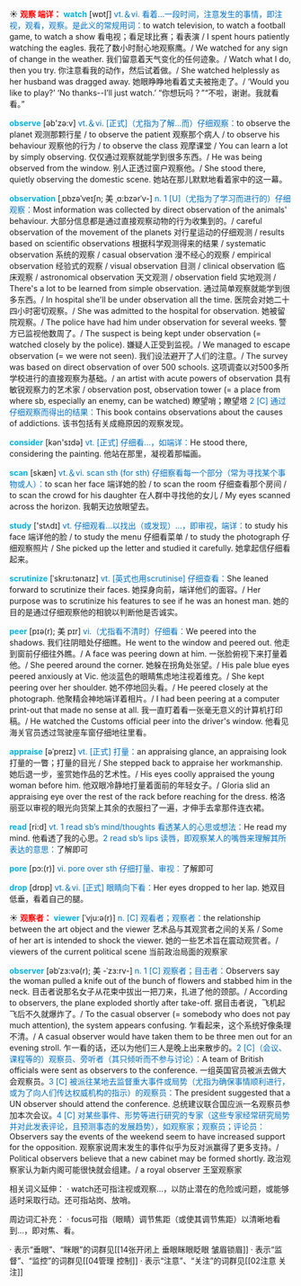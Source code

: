 ☀ <font color="red">**观察 端详：**</font>
<font color="sky blue">**watch**</font> [wɒtʃ] 
<font color="#0070c0">vt.＆vi. 看着…一段时间，注意发生的事情，即注视，观看，观察。是此义的常规用词：</font>to watch television, to watch a football game, to watch a show 看电视；看足球比赛；看表演 / I spent hours patiently watching the eagles. 我花了数小时耐心地观察鹰。/ We watched for any sign of change in the weather. 我们留意着天气变化的任何迹象。/ Watch what I do, then you try. 你注意看我的动作，然后试着做。/ She watched helplessly as her husband was dragged away. 她眼睁睁地看着丈夫被拖走了。/ ‘Would you like to play?’ ‘No thanks--I’ll just watch.’ “你想玩吗？”“不啦，谢谢。我就看看。”

<font color="sky blue">**observe**</font> [əb'zə:v] 
<font color="#0070c0">vt.＆vi. [正式]（尤指为了解…而）仔细观察：</font>to observe the planet 观测那颗行星 / to observe the patient 观察那个病人 / to observe his behaviour 观察他的行为 / to observe the class 观摩课堂 / You can learn a lot by simply observing. 仅仅通过观察就能学到很多东西。/ He was being observed from the window. 别人正透过窗户观察他。/ She stood there, quietly observing the domestic scene. 她站在那儿默默地看着家中的这一幕。

<font color="sky blue">**observation**</font> [ˌɒbzəˈveɪʃn; 美 ˌɑ:bzərˈv-]
<font color="#0070c0">n. 1 [U]（尤指为了学习而进行的）仔细观察：</font>Most information was collected by direct observation of the animals' behaviour. 大部分信息都是通过直接观察动物的行为收集到的。/ careful observation of the movement of the planets 对行星运动的仔细观测 / results based on scientific observations 根据科学观测得来的结果 / systematic observation 系统的观察 / casual observation 漫不经心的观察 / empirical observation 经验式的观察 / visual observation 目测 / clinical observation 临床观察 / astronomical observation 天文观测 / observation field 实地观测 / There's a lot to be learned from simple observation. 通过简单观察就能学到很多东西。/ In hospital she'll be under observation all the time. 医院会对她二十四小时密切观察。/ She was admitted to the hospital for observation. 她被留院观察。/ The police have had him under observation for several weeks. 警方已监视他数周了。/ The suspect is being kept under observation (= watched closely by the police). 嫌疑人正受到监视。/ We managed to escape observation (= we were not seen). 我们设法避开了人们的注意。/ The survey was based on direct observation of over 500 schools. 这项调查以对500多所学校进行的直接观察为基础。/ an artist with acute powers of observation 具有敏锐观察力的艺术家 / observation post, observation tower (= a place from where sb, especially an enemy, can be watched) 瞭望哨；瞭望塔 <font color="#0070c0">2 [C] 通过仔细观察而得出的结果：</font>This book contains observations about the causes of addictions. 该书包括有关成瘾原因的观察发现。

<font color="sky blue">**consider**</font> [kən'sɪdə] 
<font color="#0070c0">vt. [正式] 仔细看…，如端详：</font>He stood there, considering the painting. 他站在那里，凝视着那幅画。

<font color="sky blue">**scan**</font> [skæn] 
<font color="#0070c0">vt.＆vi. scan sth (for sth) 仔细察看每一个部分（常为寻找某个事物或人）：</font>to scan her face 端详她的脸 / to scan the room 仔细查看那个房间 / to scan the crowd for his daughter 在人群中寻找他的女儿 / My eyes scanned across the horizon. 我朝天边放眼望去。

<font color="sky blue">**study**</font> ['stʌdɪ] 
<font color="#0070c0">vt. 仔细观看…以找出（或发现）…，即审视，端详：</font>to study his face 端详他的脸 / to study the menu 仔细看菜单 / to study the photograph 仔细观察照片 / She picked up the letter and studied it carefully. 她拿起信仔细看起来。
           
<font color="sky blue">**scrutinize**</font> [ˈskru:tənaɪz]
<font color="#0070c0">vt. [英式也用scrutinise] 仔细查看：</font>She leaned forward to scrutinize their faces. 她探身向前，端详他们的面容。/ Her purpose was to scrutinize his features to see if he was an honest man. 她的目的是通过仔细观察他的相貌以判断他是否诚实。
           
<font color="sky blue">**peer**</font> [pɪə(r); 美 pɪr]
<font color="#0070c0">vi.（尤指看不清时）仔细看：</font>We peered into the shadows. 我们往阴暗处仔细瞧。He went to the window and peered out. 他走到窗前仔细往外瞧。/ A face was peering down at him. 一张脸俯视下来打量着他。/ She peered around the corner. 她躲在拐角处张望。/ His pale blue eyes peered anxiously at Vic. 他淡蓝色的眼睛焦虑地注视着维克。/ She kept peering over her shoulder. 她不停地回头看。/ He peered closely at the photograph. 他聚精会神地端详着相片。/ I had been peering at a computer print-out that made no sense at all. 我一直盯着看一张毫无意义的计算机打印稿。/ He watched the Customs official peer into the driver's window. 他看见海关官员透过驾驶座车窗仔细地往里看。
           
<font color="sky blue">**appraise**</font> [əˈpreɪz]
<font color="#0070c0">vt. [正式] 打量：</font>an appraising glance, an appraising look 打量的一瞥；打量的目光 / She stepped back to appraise her workmanship. 她后退一步，鉴赏她作品的艺术性。/ His eyes coolly appraised the young woman before him. 他双眼冷静地打量着面前的年轻女子。/ Gloria slid an appraising eye over the rest of the rack before reaching for the dress. 格洛丽亚以审视的眼光向货架上其余的衣服扫了一遍，才伸手去拿那件连衣裙。

<font color="sky blue">**read**</font> [ri:d] 
<font color="#0070c0">vt. 1 read sb’s mind/thoughts 看透某人的心思或想法：</font>He read my mind. 他看透了我的心思。<font color="#0070c0">2 read sb’s lips 读唇，即观察某人的嘴唇来理解其所表达的意思：</font>了解即可
           
<font color="sky blue">**pore**</font> [pɔ:(r)]
<font color="#0070c0">vi. pore over sth 仔细打量、审视：</font>了解即可

<font color="sky blue">**drop**</font> [drɒp] 
<font color="#0070c0">vt.＆vi. [正式] 眼睛向下看：</font>Her eyes dropped to her lap. 她双目低垂，看着自己的腿。

☀ <font color="red">**观察者：**</font>
<font color="sky blue">**viewer**</font> [ˈvju:ə(r)]
<font color="#0070c0">n. [C] 观看者；观察者：</font>the relationship between the art object and the viewer 艺术品与其观赏者之间的关系 / Some of her art is intended to shock the viewer. 她的一些艺术旨在震动观赏者。/ viewers of the current political scene 当前政治局面的观察家
           
<font color="sky blue">**observer**</font> [əbˈzɜ:və(r); 美 -ˈzɜ:rv-]
<font color="#0070c0">n. 1 [C] 观察者；目击者：</font>Observers say the woman pulled a knife out of the bunch of flowers and stabbed him in the neck. 目击者说那名女子从花束中拔出一把刀来，扎进了他的颈部。/ According to observers, the plane exploded shortly after take-off. 据目击者说，飞机起飞后不久就爆炸了。/ To the casual observer (= somebody who does not pay much attention), the system appears confusing. 乍看起来，这个系统好像条理不清。/ A casual observer would have taken them to be three men out for an evening stroll. 乍一看的话，还以为他们三人是晚上出来散步的。<font color="#0070c0">2 [C]（会议、课程等的）观察员、旁听者（其只倾听而不参与讨论）：</font>A team of British officials were sent as observers to the conference. 一组英国官员被派去做大会观察员。<font color="#0070c0">3 [C] 被派往某地去监督重大事件或局势（尤指为确保事情顺利进行，或为了向人们传达权威机构的指示）的观察员：</font>The president suggested that a UN observer should attend the conference. 总统建议联合国应派一名观察员参加本次会议。<font color="#0070c0">4 [C] 对某些事件、形势等进行研究的专家（这些专家经常研究局势并对此发表评论，且预测事态的发展趋势），如观察家；观察员；评论员：</font>Observers say the events of the weekend seem to have increased support for the opposition. 观察家说周末发生的事件似乎为反对派赢得了更多支持。/ Political observers believe that a new cabinet may be formed shortly. 政治观察家认为新内阁可能很快就会组建。/ a royal observer 王室观察家

相关词义延伸：
· watch还可指注视或观察…，以防止潜在的危险或问题，或能够适时采取行动。还可指站岗、放哨。

周边词汇补充：
· focus可指（眼睛）调节焦距（或使其调节焦距）以清晰地看到…，即对焦、看。

· 表示“垂眼”、“眯眼”的词群见[[14张开闭上 垂眼眯眼眨眼 皱眉锁眉]]
· 表示“监督”、“监控”的词群见[[04管理 控制]]
· 表示“注意”、“关注”的词群见[[02注意 关注]]
